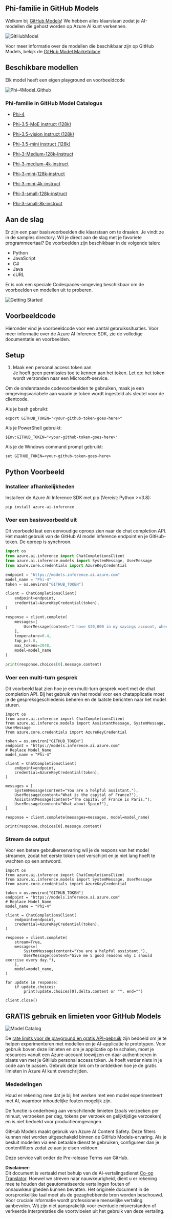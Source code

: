 <!--
CO_OP_TRANSLATOR_METADATA:
{
  "original_hash": "fb67a08b9fc911a10ed58081fadef416",
  "translation_date": "2025-07-16T19:02:22+00:00",
  "source_file": "md/01.Introduction/02/02.GitHubModel.md",
  "language_code": "nl"
}
-->
## Phi-familie in GitHub Models

Welkom bij [GitHub Models](https://github.com/marketplace/models)! We hebben alles klaarstaan zodat je AI-modellen die gehost worden op Azure AI kunt verkennen.

![GitHubModel](../../../../../translated_images/GitHub_ModelCatalog.aa43c51c36454747ca1cc1ffa799db02cc66b4fb7e8495311701adb072442df8.nl.png)

Voor meer informatie over de modellen die beschikbaar zijn op GitHub Models, bekijk de [GitHub Model Marketplace](https://github.com/marketplace/models)

## Beschikbare modellen

Elk model heeft een eigen playground en voorbeeldcode

![Phi-4Model_Github](../../../../../translated_images/GitHub_ModelPlay.cf6a9f1106e048535478f17ed0078551c3959884e4083eb62a895bb089dd831c.nl.png)

### Phi-familie in GitHub Model Catalogus

- [Phi-4](https://github.com/marketplace/models/azureml/Phi-4)

- [Phi-3.5-MoE instruct (128k)](https://github.com/marketplace/models/azureml/Phi-3-5-MoE-instruct)

- [Phi-3.5-vision instruct (128k)](https://github.com/marketplace/models/azureml/Phi-3-5-vision-instruct)

- [Phi-3.5-mini instruct (128k)](https://github.com/marketplace/models/azureml/Phi-3-5-mini-instruct)

- [Phi-3-Medium-128k-Instruct](https://github.com/marketplace/models/azureml/Phi-3-medium-128k-instruct)

- [Phi-3-medium-4k-instruct](https://github.com/marketplace/models/azureml/Phi-3-medium-4k-instruct)

- [Phi-3-mini-128k-instruct](https://github.com/marketplace/models/azureml/Phi-3-mini-128k-instruct)

- [Phi-3-mini-4k-instruct](https://github.com/marketplace/models/azureml/Phi-3-mini-4k-instruct)

- [Phi-3-small-128k-instruct](https://github.com/marketplace/models/azureml/Phi-3-small-128k-instruct)

- [Phi-3-small-8k-instruct](https://github.com/marketplace/models/azureml/Phi-3-small-8k-instruct)

## Aan de slag

Er zijn een paar basisvoorbeelden die klaarstaan om te draaien. Je vindt ze in de samples directory. Wil je direct aan de slag met je favoriete programmeertaal? De voorbeelden zijn beschikbaar in de volgende talen:

- Python
- JavaScript
- C#
- Java
- cURL

Er is ook een speciale Codespaces-omgeving beschikbaar om de voorbeelden en modellen uit te proberen.

![Getting Started](../../../../../translated_images/GitHub_ModelGetStarted.150220a802da6fb67944ad93c1a4c7b8a9811e43d77879a149ecf54c02928c6b.nl.png)

## Voorbeeldcode

Hieronder vind je voorbeeldcode voor een aantal gebruikssituaties. Voor meer informatie over de Azure AI Inference SDK, zie de volledige documentatie en voorbeelden.

## Setup

1. Maak een personal access token aan  
Je hoeft geen permissies toe te kennen aan het token. Let op: het token wordt verzonden naar een Microsoft-service.

Om de onderstaande codevoorbeelden te gebruiken, maak je een omgevingsvariabele aan waarin je token wordt ingesteld als sleutel voor de clientcode.

Als je bash gebruikt:  
```
export GITHUB_TOKEN="<your-github-token-goes-here>"
```  
Als je PowerShell gebruikt:  

```
$Env:GITHUB_TOKEN="<your-github-token-goes-here>"
```  

Als je de Windows command prompt gebruikt:  

```
set GITHUB_TOKEN=<your-github-token-goes-here>
```  

## Python Voorbeeld

### Installeer afhankelijkheden  
Installeer de Azure AI Inference SDK met pip (Vereist: Python >=3.8):

```
pip install azure-ai-inference
```  
### Voer een basisvoorbeeld uit

Dit voorbeeld laat een eenvoudige oproep zien naar de chat completion API. Het maakt gebruik van de GitHub AI model inference endpoint en je GitHub-token. De oproep is synchroon.

```python
import os
from azure.ai.inference import ChatCompletionsClient
from azure.ai.inference.models import SystemMessage, UserMessage
from azure.core.credentials import AzureKeyCredential

endpoint = "https://models.inference.ai.azure.com"
model_name = "Phi-4"
token = os.environ["GITHUB_TOKEN"]

client = ChatCompletionsClient(
    endpoint=endpoint,
    credential=AzureKeyCredential(token),
)

response = client.complete(
    messages=[
        UserMessage(content="I have $20,000 in my savings account, where I receive a 4% profit per year and payments twice a year. Can you please tell me how long it will take for me to become a millionaire? Also, can you please explain the math step by step as if you were explaining it to an uneducated person?"),
    ],
    temperature=0.4,
    top_p=1.0,
    max_tokens=2048,
    model=model_name
)

print(response.choices[0].message.content)
```

### Voer een multi-turn gesprek

Dit voorbeeld laat zien hoe je een multi-turn gesprek voert met de chat completion API. Bij het gebruik van het model voor een chatapplicatie moet je de gespreksgeschiedenis beheren en de laatste berichten naar het model sturen.

```
import os
from azure.ai.inference import ChatCompletionsClient
from azure.ai.inference.models import AssistantMessage, SystemMessage, UserMessage
from azure.core.credentials import AzureKeyCredential

token = os.environ["GITHUB_TOKEN"]
endpoint = "https://models.inference.ai.azure.com"
# Replace Model_Name
model_name = "Phi-4"

client = ChatCompletionsClient(
    endpoint=endpoint,
    credential=AzureKeyCredential(token),
)

messages = [
    SystemMessage(content="You are a helpful assistant."),
    UserMessage(content="What is the capital of France?"),
    AssistantMessage(content="The capital of France is Paris."),
    UserMessage(content="What about Spain?"),
]

response = client.complete(messages=messages, model=model_name)

print(response.choices[0].message.content)
```

### Stream de output

Voor een betere gebruikerservaring wil je de respons van het model streamen, zodat het eerste token snel verschijnt en je niet lang hoeft te wachten op een antwoord.

```
import os
from azure.ai.inference import ChatCompletionsClient
from azure.ai.inference.models import SystemMessage, UserMessage
from azure.core.credentials import AzureKeyCredential

token = os.environ["GITHUB_TOKEN"]
endpoint = "https://models.inference.ai.azure.com"
# Replace Model_Name
model_name = "Phi-4"

client = ChatCompletionsClient(
    endpoint=endpoint,
    credential=AzureKeyCredential(token),
)

response = client.complete(
    stream=True,
    messages=[
        SystemMessage(content="You are a helpful assistant."),
        UserMessage(content="Give me 5 good reasons why I should exercise every day."),
    ],
    model=model_name,
)

for update in response:
    if update.choices:
        print(update.choices[0].delta.content or "", end="")

client.close()
```

## GRATIS gebruik en limieten voor GitHub Models

![Model Catalog](../../../../../translated_images/GitHub_Model.ca6c125cb3117d0ea7c2e204b066ee4619858d28e7b1a419c262443c5e9a2d5b.nl.png)

De [rate limits voor de playground en gratis API-gebruik](https://docs.github.com/en/github-models/prototyping-with-ai-models#rate-limits) zijn bedoeld om je te helpen experimenteren met modellen en je AI-applicatie te prototypen. Voor gebruik boven deze limieten en om je applicatie op te schalen, moet je resources vanuit een Azure-account toewijzen en daar authenticeren in plaats van met je GitHub personal access token. Je hoeft verder niets in je code aan te passen. Gebruik deze link om te ontdekken hoe je de gratis limieten in Azure AI kunt overschrijden.

### Mededelingen

Houd er rekening mee dat je bij het werken met een model experimenteert met AI, waardoor inhoudelijke fouten mogelijk zijn.

De functie is onderhevig aan verschillende limieten (zoals verzoeken per minuut, verzoeken per dag, tokens per verzoek en gelijktijdige verzoeken) en is niet bedoeld voor productieomgevingen.

GitHub Models maakt gebruik van Azure AI Content Safety. Deze filters kunnen niet worden uitgeschakeld binnen de GitHub Models-ervaring. Als je besluit modellen via een betaalde dienst te gebruiken, configureer dan je contentfilters zodat ze aan je eisen voldoen.

Deze service valt onder de Pre-release Terms van GitHub.

**Disclaimer**:  
Dit document is vertaald met behulp van de AI-vertalingsdienst [Co-op Translator](https://github.com/Azure/co-op-translator). Hoewel we streven naar nauwkeurigheid, dient u er rekening mee te houden dat geautomatiseerde vertalingen fouten of onnauwkeurigheden kunnen bevatten. Het originele document in de oorspronkelijke taal moet als de gezaghebbende bron worden beschouwd. Voor cruciale informatie wordt professionele menselijke vertaling aanbevolen. Wij zijn niet aansprakelijk voor eventuele misverstanden of verkeerde interpretaties die voortvloeien uit het gebruik van deze vertaling.